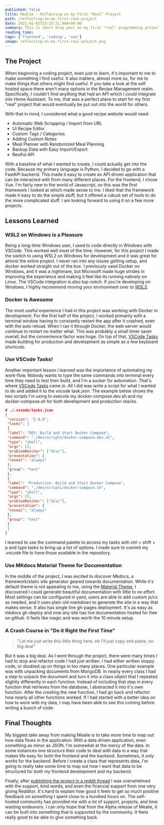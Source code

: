 ```yaml
---
published: false
title: Mealie - Reflecting on my First "Real" Project
path: /reflecting-on-my-first-real-project
date: 2021-01-02T23:25:31.000+00:00
summary: This is short blog post on my first "real" programming project, and what I learned through the process.
reading_time: 
tags: ['frontend', 'coding', 'vue']
image: reflecting-on-my-first-real-project.png
---
```


The Project
-----------


When beginning a coding project, even just to learn, it's important to me to make something I find useful. It also matters, almost more so, for me to make things that others might find useful. If you take a look at the self hosted space there aren't many options in the Recipe Management realm. Specifically, I couldn't find anything that had an API which I could integrate into Home Assistant. To me, that was a perfect place to start for my first "real" project that would eventually be put out into the world for others.


With that in mind, I considered what a good recipe website would need:


* Automatic Web Scrapping / Import from URL
* UI Recipe Editor
* Custom Tags / Categories
* Adding Custom Notes
* Meal Planner with Randomized Meal Planning
* Backup Data with Easy Import/Export
* Restful API

With a baseline of what I wanted to create, I could actually get into the code. Because my primary language is Python, I decided to go with a FastAPI backend. This made it easy to create an API driven application that can be interacted with from many different places. For the frontend, I chose Vue. I'm fairly new to the world of Javascript, so this was the first framework I looked at which made sense to me. I liked that the framework made it easy to do the simple stuff, but it offered a rubust set of tools to do the more complicated stuff. I am looking forward to using it on a few more projects.


Lessons Learned
---------------


### WSL2 on Windows is a Pleasure


Being a long-time Windows user, I used to code directly in Windows with VSCode. This worked well most of the time. However, for this project I made the switch to using WSL2 on Windows for development and it was great for almost the entire project. I never ran into any issues getting setup, and docker worked straight out of the box. I previously used Docker on Windows, and it was a nightmare, but Microsoft made huge strides in improving the experience and making it feel like its running natively on Linux. The VSCode integration is also top-notch. If you're developing on Windows, I highly recommend moving your environment over to [WSL2](https://docs.microsoft.com/en-us/windows/wsl/install-win10).


### Docker is Awesome


The most useful experience I had in this project was working with Docker in development. For the first half of the project, I worked primarily with a terminal window having to constantly restart the app after it crashed, even with the auto reload. When I ran it through Docker, the web server would continue to restart no matter what. This was probably a small timer saver overall, but the convenience factor was huge. On top of that, [VSCode Tasks](https://code.visualstudio.com/docs/editor/tasks) made building for production and development as simple as a few keyboard shortcuts.


### Use VSCode Tasks!


Another important lesson I learned was the importance of automating my work-flow. Nobody wants to type the same commands into terminal every time they need to test their build, and I'm a sucker for automation. That's where [VSCode Tasks](https://code.visualstudio.com/docs/editor/tasks) came in. All I did was write a script for what I wanted to do and added it to the vscode task.json. The example below shows the two scripts I'm using to execute my docker-compose.dev.sh and my docker-compose.sh for both development and production stacks.

```json
# ./.vscode/tasks.json
{
 "version": "2.0.0",
 "tasks": [
 {
 "label": "DEV: Build and Start Docker Compose",
 "command": "./dev/scripts/docker-compose.dev.sh",
 "type": "shell",
 "args": [],
 "problemMatcher": ["$tsc"],
 "presentation": {
 "reveal": "always"
 },
 "group": "test"
 },
 {
 "label": "Production: Build and Start Docker Compose",
 "command": "./dev/scripts/docker-compose.sh",
 "type": "shell",
 "args": [],
 "problemMatcher": ["$tsc"],
 "presentation": {
 "reveal": "always"
 },
 "group": "test"
 }
 ]
}
```

I learned to use the command palette to access my tasks with ctrl + shift + p and type tasks to bring up a list of options. I made sure to commit my .vscode file to have those available in the repository.


### Use MKdocs Material Theme for Documentation


In the middle of the project, I was excited to discover Mkdocs, a framework/static site generator geared towards documentation. While it's default theme is not appealing to me, using the [Material Theme](https://squidfunk.github.io/mkdocs-material/), I discovered I could generate beautiful documentation with little to no effort. Most settings can be configured in yaml, users are able to add custom js/cs as needed, and it uses plain old markdown to generate the site in a way that makes sense. It also has single line gh-pages deployment. It's as easy as mkdocs gh-deploy and now any site has live documentation hosted for free on github. It feels like magic and was worth the 10 minute setup.


### A Crash Course in "Do it Right the First Time"



> 
> "Let me just write this little thing here, oh I'll just copy and paste, no big deal"
> 


But it was a big deal. As I went through the project, there were many times I had to stop and refactor code I had just written. I had either written sloppy code, or doubled up on things in too many places. One particular example was with unpacking documents from MongoDB. In nearly every class I had a step to unpack the document and turn it into a class object that I repeated slightly differently in each function. Instead of including that step in every function that retrieves from the database, I abstracted it into it's own function. After the creating the new function, I had go back and refactor how nearly all other functions worked. If I had started with a better idea on how to work with my data, I may have been able to see this coming before writing a bunch of code.


Final Thoughts
--------------


My biggest take away from making Mealie is to take more time to map out how data flows in the application. With a data driven application, even something as minor as JSON, I'm somewhat at the mercy of the data. In some instances one structurs their code to deal with data in a way that makes life easy for both the frontend and the backend. Sometimes, it only works for the backend. Before I create a class that represents data, I'm going to really take some time to map out how I want that data to be structured for both my frontend development and my backend.


Finally, after [publishing the project in a reddit thread](https://www.reddit.com/r/selfhosted/comments/kp3qih/mealie_a_self_hosted_recipe_manager_alpha_release/) I was overwhelmed with the support, kind words, and even the financial support from one very giving Redditor. It's hard to explain how good it feels to get so much positive feedback on something I spent close to a hundred hours on. The self-hosted community has provided me with a lot of support, projects, and time wasting endeavors. I can only hope that from the Alpha release of Mealie, it can be built into something that is supported by the community. It feels really good to be able to give something back.


